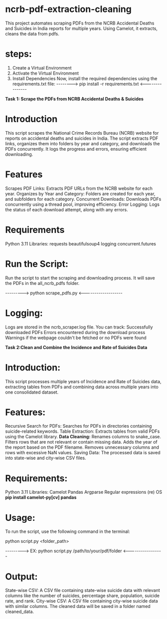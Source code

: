 # ncrb-pdf-extraction-cleaning
This project automates scraping PDFs from the NCRB Accidental Deaths and Suicides in India reports for multiple years. Using Camelot, it extracts, cleans the data from pdfs.

# steps:

1. Create a Virtual Environment
2. Activate the Virtual Environment
3. Install Dependencies
Now, install the required dependencies using the requirements.txt file:
-------->  pip install -r requirements.txt   <---------------

**Task 1: Scrape the PDFs from NCRB Accidental Deaths & Suicides**

# Introduction
This script scrapes the National Crime Records Bureau (NCRB) website for reports on accidental deaths and suicides in India.
The script extracts PDF links, organizes them into folders by year and category, and downloads the PDFs concurrently. 
It logs the progress and errors, ensuring efficient downloading.

# Features
Scrapes PDF Links: Extracts PDF URLs from the NCRB website for each year.
Organizes by Year and Category: Folders are created for each year, and subfolders for each category.
Concurrent Downloads: Downloads PDFs concurrently using a thread pool, improving efficiency.
Error Logging: Logs the status of each download attempt, along with any errors.

# Requirements
Python 3.11
Libraries:
requests
beautifulsoup4
logging
concurrent.futures

# Run the Script: 
Run the script to start the scraping and downloading process. It will save the PDFs in the all_ncrb_pdfs folder.

---------> python scrape_pdfs.py  <-------------------

# Logging:
Logs are stored in the ncrb_scraper.log file. You can track:
Successfully downloaded PDFs
Errors encountered during the download process
Warnings if the webpage couldn't be fetched or no PDFs were found

**Task 2:Clean and Combine the Incidence and Rate of Suicides Data**

# Introduction:
This script processes multiple years of Incidence and Rate of Suicides data, 
extracting tables from PDFs and combining data across multiple years into one consolidated dataset.

# Features:
Recursive Search for PDFs: Searches for PDFs in directories containing suicide-related keywords.
Table Extraction: Extracts tables from valid PDFs using the Camelot library.
**Data Cleaning:**
    Renames columns to snake_case.
    Filters rows that are not relevant or contain missing data.
    Adds the year of the report based on the PDF filename.
    Removes unnecessary columns and rows with excessive NaN values.
    Saving Data: The processed data is saved into state-wise and city-wise CSV files.
# Requirements:
Python 3.11
Libraries:
    Camelot
    Pandas
    Argparse
    Regular expressions (re)
    OS
**pip install camelot-py[cv] pandas**

# Usage:
To run the script, use the following command in the terminal:

python script.py <folder_path>

--------->  EX: python script.py /path/to/your/pdf/folder  <-----------------
# Output:
State-wise CSV: A CSV file containing state-wise suicide data with relevant columns like the number of suicides, percentage share, population, suicide rate, and rank.
City-wise CSV: A CSV file containing city-wise suicide data with similar columns.
The cleaned data will be saved in a folder named cleaned_data.
